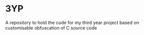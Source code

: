 # 3YP
A repository to hold the code for my third year project based on customisable obfuscation of C source code
